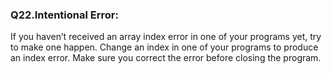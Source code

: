 <p><h3><strong>Q22.Intentional Error:</strong></h3>If you haven’t received an array index error in one of your programs yet, try to make one happen. Change an index in one of your programs to produce an index error. Make sure you correct the error before closing the program.</p>
